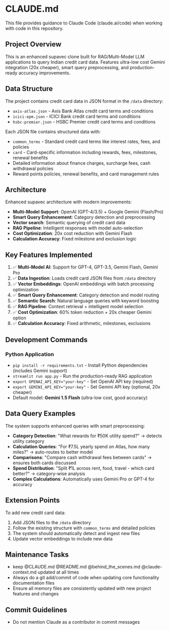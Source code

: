 # CLAUDE.md

This file provides guidance to Claude Code (claude.ai/code) when working with code in this repository.

## Project Overview

This is an enhanced supavec clone built for RAG/Multi-Model LLM applications to query Indian credit card data. Features ultra-low cost Gemini integration (20x cheaper), smart query preprocessing, and production-ready accuracy improvements.

## Data Structure

The project contains credit card data in JSON format in the `/data` directory:
- `axis-atlas.json` - Axis Bank Atlas credit card terms and conditions
- `icici-epm.json` - ICICI Bank credit card terms and conditions
- `hsbc-premier.json` - HSBC Premier credit card terms and conditions

Each JSON file contains structured data with:
- `common_terms` - Standard credit card terms like interest rates, fees, and policies
- `card` - Card-specific information including rewards, fees, milestones, renewal benefits
- Detailed information about finance charges, surcharge fees, cash withdrawal policies
- Reward points policies, renewal benefits, and card management rules

## Architecture

Enhanced supavec architecture with modern improvements:
- **Multi-Model Support**: OpenAI (GPT-4/3.5) + Google Gemini (Flash/Pro)
- **Smart Query Enhancement**: Category detection and preprocessing
- **Vector search**: Semantic querying of credit card data
- **RAG Pipeline**: Intelligent responses with model auto-selection
- **Cost Optimization**: 20x cost reduction with Gemini Flash
- **Calculation Accuracy**: Fixed milestone and exclusion logic

## Key Features Implemented

1. ✅ **Multi-Model AI**: Support for GPT-4, GPT-3.5, Gemini Flash, Gemini Pro
2. ✅ **Data Ingestion**: Loads credit card JSON files from `/data` directory
3. ✅ **Vector Embeddings**: OpenAI embeddings with batch processing optimization
4. ✅ **Smart Query Enhancement**: Category detection and model routing
5. ✅ **Semantic Search**: Natural language queries with keyword boosting
6. ✅ **RAG Pipeline**: Context retrieval + intelligent model selection
7. ✅ **Cost Optimization**: 60% token reduction + 20x cheaper Gemini option
8. ✅ **Calculation Accuracy**: Fixed arithmetic, milestones, exclusions

## Development Commands

### Python Application
- `pip install -r requirements.txt` - Install Python dependencies (includes Gemini support)
- `streamlit run app.py` - Run the production-ready RAG application
- `export OPENAI_API_KEY="your-key"` - Set OpenAI API key (required)
- `export GEMINI_API_KEY="your-key"` - Set Gemini API key (optional, 20x cheaper)
- Default model: **Gemini 1.5 Flash** (ultra-low cost, good accuracy)

## Data Query Examples

The system supports enhanced queries with smart preprocessing:
- **Category Detection**: "What rewards for ₹50K utility spend?" → detects utility category
- **Calculation Queries**: "For ₹7.5L yearly spend on Atlas, how many miles?" → auto-routes to better model
- **Comparisons**: "Compare cash withdrawal fees between cards" → ensures both cards discussed
- **Spend Distribution**: "Split ₹1L across rent, food, travel - which card better?" → category-wise analysis
- **Complex Calculations**: Automatically uses Gemini Pro or GPT-4 for accuracy

## Extension Points

To add new credit card data:
1. Add JSON files to the `/data` directory
2. Follow the existing structure with `common_terms` and detailed policies
3. The system should automatically detect and ingest new files
4. Update vector embeddings to include new data

## Maintenance Tasks

- keep @CLAUDE.md @README.md @behind_the_scenes.md @claude-context.md updated at all times
- Always do a git add/commit of code when updating core functionality documentation files
- Ensure all memory files are consistently updated with new project features and changes

## Commit Guidelines

- Do not mention Claude as a contributor in commit messages